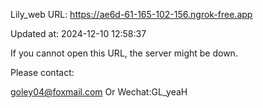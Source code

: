 Lily_web URL: https://ae6d-61-165-102-156.ngrok-free.app

Updated at: 2024-12-10 12:58:37

If you cannot open this URL, the server might be down.

Please contact: 

goley04@foxmail.com Or Wechat:GL_yeaH